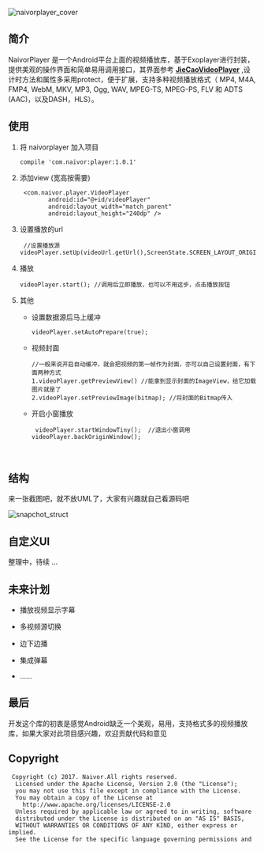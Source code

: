  ![naivorplayer_cover](/home/naivor/Workspace/Android/NaivorPlayer/doc/naivorplayer_cover.png)
## **简介**

NaivorPlayer  是一个Android平台上面的视频播放库，基于Exoplayer进行封装，提供美观的操作界面和简单易用调用接口，其界面参考 [**JieCaoVideoPlayer**](https://github.com/lipangit/JieCaoVideoPlayer) ,设计时方法和属性多采用protect，便于扩展，支持多种视频播放格式（ MP4, M4A, FMP4, WebM, MKV, MP3, Ogg, WAV, MPEG-TS, MPEG-PS, FLV 和 ADTS (AAC)，以及DASH，HLS）。





## **使用**

1. 将 naivorplayer 加入项目

   ```
   compile 'com.naivor:player:1.0.1'
   ```

2. 添加view (宽高按需要)

   ```
    <com.naivor.player.VideoPlayer
           android:id="@+id/videoPlayer"
           android:layout_width="match_parent"
           android:layout_height="240dp" />
   ```

3. 设置播放的url

   ```
    //设置播放源
   videoPlayer.setUp(videoUrl.getUrl(),ScreenState.SCREEN_LAYOUT_ORIGIN,videoUrl.getName());
   ```

4. 播放

   ```
   videoPlayer.start(); //调用后立即播放，也可以不用这步，点击播放按钮
   ```

5. 其他

   * 设置数据源后马上缓冲

     ```
     videoPlayer.setAutoPrepare(true);
     ```

   * 视频封面

     ```
     //一般来说开启自动缓冲，就会把视频的第一帧作为封面，亦可以自己设置封面，有下面两种方式
     1.videoPlayer.getPreviewView() //能拿到显示封面的ImageView，给它加载图片就是了
     2.videoPlayer.setPreviewImage(bitmap); //将封面的Bitmap传入
     ```

   * 开启小窗播放

     ```
      videoPlayer.startWindowTiny();  //退出小窗调用 videoPlayer.backOriginWindow();
     ```

     ​



## **结构**
来一张截图吧，就不放UML了，大家有兴趣就自己看源码吧

![snapchot_struct](/home/naivor/Workspace/Android/NaivorPlayer/doc/snapchot_struct.png)





## 自定义UI

整理中，待续 ...





## **未来计划**

* 播放视频显示字幕

* 多视频源切换

* 边下边播

* 集成弹幕

* ......






## **最后**

开发这个库的初衷是感觉Android缺乏一个美观，易用，支持格式多的视频播放库，如果大家对此项目感兴趣，欢迎贡献代码和意见



 ## Copyright

```
 Copyright (c) 2017. Naivor.All rights reserved.
  Licensed under the Apache License, Version 2.0 (the "License");
  you may not use this file except in compliance with the License.
  You may obtain a copy of the License at
    http://www.apache.org/licenses/LICENSE-2.0
  Unless required by applicable law or agreed to in writing, software
  distributed under the License is distributed on an "AS IS" BASIS,
  WITHOUT WARRANTIES OR CONDITIONS OF ANY KIND, either express or implied.
  See the License for the specific language governing permissions and
```



